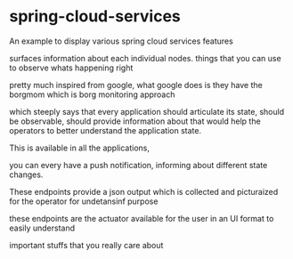 # spring-cloud-services
An example to display various spring cloud services features


surfaces information about each individual nodes. things that you can use to observe whats happening right

pretty much inspired from google, what google does is they have the borgmom which is borg monitoring approach

which steeply says that every application should articulate its state, should be observable, should provide information about that would help the operators to better understand the application state.

This is available in all the applications, 

you can every have a push notification, informing about different state changes.

These endpoints provide a json output which is collected and picturaized for the operator for undetansinf purpose

these endpoints are the actuator available for the user in an UI format to easily understand

important stuffs that you really care about
